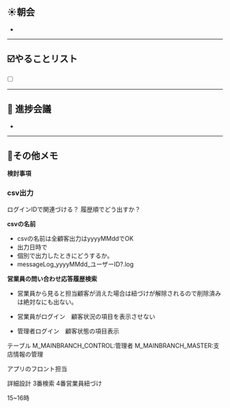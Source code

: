 ## **☀️**朝会

- 

---
## ☑️やることリスト

- [ ]  


---
## 📌 進捗会議

- 


---
## 📝その他メモ

**検討事項**

### csv出力
ログインIDで関連づける？
履歴順でどう出すか？


**csvの名前**
- csvの名前は全顧客出力はyyyyMMddでOK
- 出力日時で
- 個別で出力したときにどうするか。
- messageLog_yyyyMMdd_ユーザーID?.log

**営業員の問い合わせ応答履歴検索**
- 営業員から見ると担当顧客が消えた場合は紐づけが解除されるので削除済みは絶対なにも出ない。

- 営業員がログイン　顧客状況の項目を表示させない
- 管理者ログイン　顧客状態の項目表示


テーブル
M_MAINBRANCH_CONTROL:管理者
M_MAINBRANCH_MASTER:支店情報の管理

アプリのフロント担当

詳細設計
3番検索
4番営業員紐づけ

15~16時





